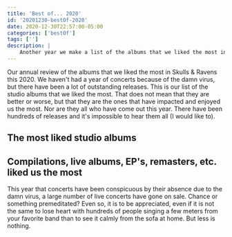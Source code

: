 ```yaml
---
title: 'Best of... 2020'
id: '20201230-bestOf-2020'
date: 2020-12-30T22:57:00-05:00
categories: ['bestOf']
tags: ['']
description: |
    Another year we make a list of the albums that we liked the most in this year that is almost over.
---
```


Our annual review of the albums that we liked the most in Skulls & Ravens this 2020. We haven't had a year of concerts because of the damn virus, but there have been a lot of outstanding releases. This is our list of the studio albums that we liked the most. That does not mean that they are better or worse, but that they are the ones that have impacted and enjoyed us the most. Nor are they all who have come out this year. There have been hundreds of releases and it's impossible to hear them all (I would like to).

<h2>The most liked studio albums</h2>

<ordered-list :list="[{title: 'IN THIS MOMENT - MOTHER', text: 'Wonderful discovery that I have made this year. I'd never heard the group led by Maria Brink and this Mother has touched me very deeply. It is an album with a lot of character and many nuances. Maria's voice is impressive and songs like The In-Between, As Above, So Below or God Is She get into your head in a very dangerous way. Noteworthy is the cover of Fly Like An Eagle and, for me, the incredible version of We Will Rock You with the collaboration of Lzzy Hale and Taylor Momsen.', imageURL:'https://www.inthismomentofficial.com/sites/g/files/g2000004571/f/styles/480___480/public/201912/albumart_0.jpg?itok=wy5Swv1w'}, {title: 'TRIVIUM - WHAT THE DEAD MEN SAY', text: 'Since this album came out, the chorus of the song that gives the album its name has not been removed from my head. Similar happens to me with Catastrophist. That Trivium is hitting the music scene is a fact and that is shown in this album that has exceeded the bar of their previous and very outstanding The Sin And The Sentence. Watch out for the upcoming tour, if the virus leaves us, along with Heaven Shall Burn, Tesseract and Fit For An Auptopsy.', imageURL: 'https://www.trivium.org/sites/g/files/g2000010281/files/2020-04/Trivium_WTDMS_1080x1080.png'}, {title: 'NIGHTWISH - HUMAN. :II: NATURE', text: 'This double CD of the Finns led by Tuomas Holopainen seems to me a real marvel. On the one hand we have the first CD composed of nine songs where the pure essence of Nightwish is shown. Floor is brilliant, although her versatility and her voice can do more amazing things. We are getting used in recent albums to gradually dispense with Marco Hietala's voice, but his contribution to the album is priceless. Troy has contributed a lot to the group since his entry, the most relevant example of him is his contribution to the Harvest theme. The second CD is a song divided into eight chapters in which Tuomas conducts the London Symphony Orchestra to create a brilliant melody.', imageURL: 'https://global-uploads.webflow.com/5e235b1105541e20386fd864/5e359cc41212676f8ab69b5d_cover_FINAL_small-p-800.jpeg'}, {title: 'AMARANTHE - MANIFEST', text: 'What a big leap in quality the Swedes have made by signing with Nuclear Blast and collaborating with Angela Gossow on this Manifest. A powerful, fun and very moving album, maintaining its mix of electronic metal and perfectly mixing the voices of the outstanding Henrik, Elize and Nils. I could highlight the 12 tracks, but I will particularly focus on Strong, where the voices are played by Elize Ryd and Noora Louhimo. The mighty Do or Die, with Angela Gossow. And BOOM!1. I don't know if it is because of all the negative comments I have read about it or that it is really a work of art, but it is a song that I am passionate about (Heidi Shepherd's cameo included). His heaviest and most technical album', imageURL:'https://www.amaranthe.se/images/pagebuilderck/archangel_single.JPG'}, {title: 'BÁRBARA BLACK - LOVE, DEATH AND FLIES', text: 'Another of my discoveries of the year. The Madrid band presents an elegant and powerful album where you can taste sounds ranging from the most classic hard rock to southern rock. Catchy melodies, great intensity and viscerality in some moments do an album that is worth enjoying quietly at home at full volume.', imageURL:'http://barbarablackrock.com/wp-content/uploads/2016/02/PORTADA-LOVEDEATHNFLIES-1-300x300.jpeg'}, {title: 'DEEP PURPLE - WHOOSH!', text: 'I don't know if I'm getting older but I'm enjoying this Deep Purple album like it's the first time I've heard them. Don't be scared, it's not even close to the best album of his career, but it sounds so new and so old to me at the same time. Sometimes you taste old school notes and sometimes you come across other notes that the British group has wanted to experiment with. Brilliant!!', imageURL:'https://cdn.shopify.com/s/files/1/0849/9992/products/DeepPurpleArt_2048x2048.jpg?v=1583763432'}, {title: 'POLARIS - THE DEATH OF ME', text: 'Metalcore in its purest form. 100% enjoyable album whether you like this genre or not. Strong melodies on this second album by the Australians that show that the success of their first album was no an accident. It's an album that you put on a loop and without stopping.', imageURL: 'https://cdn.shopify.com/s/files/1/2140/5561/t/12/assets/pf-1def74d7-89e4-42b8-9592-4bd5d698f4ef--Polaris-TDOM-Cover-1080x1080-1_400x3000.jpg?v=1578684418'}, {title: 'H.E.A.T - II', text: 'The Swedes have returned to that catchy eighties rock that won them so many followers years ago. One of the funniest albums of this year whose riffs will make us get up from our chairs and start jumping and dancing all over the house', imageURL: 'https://www.rocknet.se/images/product/266/12266-7-2.jpg'}, {title: 'MAKE THEM SUFFER - HOW TO SURVIVE A FUNERAL', text: 'More Australian metalcore but with a composition that in my view gives it a touch that differentiates it from other bands with which they share a genre. Aggressiveness and diversity of songs that make up a very complete and appetizing album', imageURL: 'https://i0.wp.com/necromance.eu/wp-content/uploads/2020/06/make-them-suffer-2020-web.jpg?w=650&ssl=1'}, {title: 'DEATH & LEGACY - INF3RNO', text: 'Second Spanish group that enters the top 10 of this 2020. The band based in Zamora have done a brutal job. Dante's Inferno told in eight catchy tracks, with brutal power and melodic death metal overtones.', imageURL: 'https://deathandlegacy.com/images/lp3.jpg'}, {title: 'SEPULTURA - QUADRA'}, {title: 'THUNDERMOTHER - HEAT WAVE'}, {title: 'BEYOND THE BLACK - HORIZONS'}, {title: 'BURNING WITCHES - DANCE WITH THE DEVIL'}, {title: 'PRIMAL FEAR - METAL COMMANDO'}, {title: 'HEAVEN SHALL BURN - OF TRUTH AND SACRIFICE'}, {title: 'UNLEASH THE ARCHERS - ABYSS'}, {title: 'TEMPERANCE - VIRIDIAN'}, {title: 'DIABULUS IN MUSICA - EUPHONIC ENTROPY'}, {title: 'APOCALYPTICA - CELL-0'}, {title: 'LAMB OF GOD - LAMB OF GOD'}, {title: 'PAIN OF SALVATION - PANTHER'}, {title: 'ILLUMISHADE - ECLYPTIC - WAKE OF SHADOWS'}, {title: 'AD INFINITUM - CHAPTER I - MONARCHY'}, {title: 'AC/DC - POWER UP'}, {title: 'ENSIFERUM - THALASSIC'}, {title: 'SAUROM - MÚSICA'}, {title: 'DELAINE - APOCALYPSE & CHILL'}, {title: 'DEFTONES - OHMS'}, {title: 'SERIOUS BLACK - SUITE 226'}, {title: 'DEVILSKIN - RED'}, {title: 'MARILYN MANSON - WE ARE CHAOS'}, {title: 'ALESTORM - CURSE OF THE CRYSTAL COCONUT'}, {title: 'DEMONS & WIZARDS - III'}, {title: 'MYRKUR - FOLKSANGE'}, {title: 'OZZY OSBOURNE - ORDINARY MAN'}, {title: 'FIVE FINGER DEATH PUNCH - F8'}, {title: 'SCARLET AURA - STORMBRAKER'}, {title: 'TURMION KÄTILÖT - GLOBAL WARNING'}]" />

<h2>Compilations, live albums, EP's, remasters, etc. liked us the most</h2>

This year that concerts have been conspicuous by their absence due to the damn virus, a large number of live concerts have gone on sale. Chance or something premeditated? Even so, it is to be appreciated, even if it is not the same to lose heart with hundreds of people singing a few meters from your favorite band than to see it calmly from the sofa at home. But less is nothing.

<ordered-list :list="[{title: 'HAMMERFALL - LIVE! AGAINST THE WORLD'}, {title: 'KAMELOT - I AM THE EMPIRE - LIVE FROM THE 013'}, {title: 'PARKWAY DRIVE - VIVA THE UNDERDOGS'}, {title: 'KREATOR - LONDON APOCALYPTICON (LIVE)'}, {title: 'JINJER - ALIVE IN MELBOURNE'}, {title: 'STRAVAGANZZA - LA NOCHE DEL FÉNIX'}, {title: 'HALESTORM - REIMAGINED'}, {title: 'BLOODHUNTER - BLOODHUNTER'}, {title: 'VISIONS OF ATLANTIS - A SYMPHONIC JOURNEY TO REMEMBER'}, {title: 'IRON MAIDEN - NIGHTS OF THE DEAD, LEGACY OF THE BEAST: LIVE IN MEXICO CITY'}, {title: 'SÖBER - LA SINFONÍA DEL PARADŸSSO'}, {title: 'DREAM THEATER - DISTANT MEMORIES - LIVE IN LONDON'}, {title: 'FIVE FINGER DEATH PUNCH - A DECADE OF DESTRUCTION VOL. 2'}, {title: 'DORO - MAGIC DIAMONDS - BEST OF ROCK, BALLADS & RARE TREASURES'}]"/>